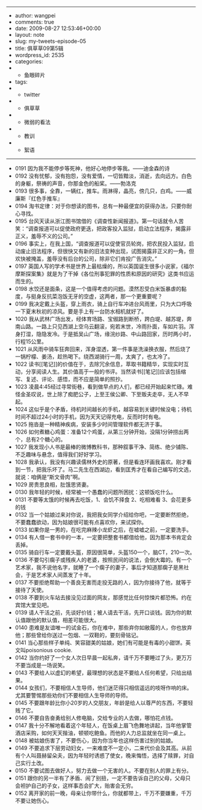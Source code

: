 - ---
- author: wangpei
- comments: true
- date: 2009-08-27 12:53:46+00:00
- layout: note
- slug: my-tweets-episode-05
- title: 俱草草09第5辑
- wordpress_id: 2535
- categories:
- - 鱼眼碎片
- tags:
- - twitter
- - 俱草草
- - 微弱的看法
- - 教训
- - 絮语
- ---
- 0191 因为我不能停步等死神，他好心地停步等我。——迪金森的诗
- 0192 没有忧郁，没有抱怨，没有爱情，一切皆黯淡，消逝，去向远方。白色的身躯，祭祷的声音，你那金色的船桨。——勃洛克
- 0193 很多事，全靠，一辆红，推车。雨淋得，晶亮，傍几只，白鸡。——威廉斯『红色手推车』
- 0194 淘书定律：对于你想读的图书，总有一种最便宜的获得办法，只要你耐心寻找。
- 0195 台风天读从浙江图书馆借的《调查性新闻报道》。第一句话就令人苦笑：“调查报道可以促使政府更迭，把政客投入监狱，启动立法程序，揭露非正义，羞辱不义的公司。”
- 0196 事实上，在我上国，“调查报道可以促使官员轮岗，把农民投入监狱，启动废止旧法程序，但很快又有新的旧法变种出现，试图揭露非正义的一角，但欢快被掩盖，羞辱没有后台的公司，除非它们肯投广告消灾。”
- 0197 英国人写的学术书是世界上最枯燥的，所以英国诞生很多小说家，《福尔摩斯探案集》就是为了干掉《各位刑事犯罪的性质和原因的研究》这类书应运而生的。
- 0198 水饺还是面条，这是一个值得考虑的问题。漠然忍受白米饭暴虐的黏度，与挺身反抗菜泡饭无牙的空虚，这两者，那一个更重要呢？
- 0199 我决定戴上头盔，穿上雨衣，骑上自行车冲进台风雨里，只为大口呼吸一下夏末秋初的凉风。要是手上有一台防水相机就好了。
- 1020 我从武林广场出发，经体育场路、宝俶路到断桥，跨白堤、越苏堤，奔南山路。一路上只见西湖上空乌云翻滚，宛若末世，冷雨扑面，车如片羽。浑身打湿，隐隐发冷。于是抵吴山广场，缘浣纱路、中山路回家，历时两小时，行程15公里。
- 1021 从风雨中骑车狂奔回来，浑身湿透，第一件事是洗澡换衣服，然后烧了一锅柠檬、姜汤，趁热喝下。绕西湖骑行一周，太爽了，也太冷了。
- 1022 读书[[笔记]]的价值在于，去除冗余信息，萃取书籍精华，实现实时互动，分享阅读人生。其价值高于一般的书评。当然读书[[笔记]]应该包括缩写、复述、评论、感悟，而不应是简单的照抄。
- 1023 凌晨4:45经过寻常街巷，看到做早点的人们，都已经开始起来忙碌。难怪金圣叹说，世上除了痴肥公子，上至王侯公卿、下至贩夫走卒，无人不早起。
- 1024 这似乎是个矛盾，待机时间越长的手机，越容易到关键时候没电；待机时间不超过24小时的手机，因为天天记得充电，反而时时有电。
- 1025 拖沓是一种精神疾病，安装多少时间管理软件都无济于事。
- 1026 如何煮糖心鸡蛋：准备12个鸡蛋，从第三分钟开始，没隔1分钟捞出两个，总有2个糖心的。
- 1027 我发现小人书是最棒的微博教科书，那种叙事干净、简练、绝少铺陈、不乏趣味与悬念，值得我们好好学习。
- 1028 我承认，我没有兴趣读儒林外史的原著，但是看连环画我喜欢。刚才看到一节，把我乐坏了。马二先生在西湖边，看到匡秀才在看自己编写的文选，就说：咱俩是“斯文骨肉”啊。
- 1029 房贵思良相，肚饿思贤妻。
- 0130 我年轻的时候，经常被一个愚蠢的问题所困扰：这顿饭吃什么。
- 0131 不要等太饿的时候再去吃饭，1、会饥不择食 2、吃相难看 3、会花更多的钱
- 0132 当一个姑娘过来对你说，我把我女同学介绍给你吧，一定要断然拒绝，不要蠢蠢欲动，因为姑娘很可能有点喜欢你，来试探你。
- 0133 如果你是一男的，在吃完麻辣小龙虾之后，在嘘嘘之前，一定要洗手。
- 0134 有人借一套书中的一本，一定要把整套书都借给他，因为那本书肯定会丢掉。
- 0135 骑自行车一定要戴头盔，原因很简单，头盔150一个，脑CT，210一次。
- 0136 不要勾引瘸子或残疾人的老婆，按照民间的说法，会倒大霉的。有一个艺术家，我不说他名字，就睡了一个瘸子的妻子，事后才知道那瘸子是黑社会，于是艺术家人间蒸发了十年。
- 0137 不要拒绝帮助一个善良无害而走投无路的人，因为你接待了他，就等于接待了天使。
- 0138 不要到火车站去接没见过面的网友，那感觉比任何惊悚片都恐怖。约在宾馆大堂见吧。
- 0139 请人干活之前，先谈好价钱；被人请去干活，先开口谈钱。因为你的默认值跟他的默认值，相差可能很大。
- 0140 患难是友谊唯一的试金石，你在难中，那些弃你如敝履的人，你也放弃他；那些曾给你送过一包烟、一双鞋的，要刻骨铭记。
- 0141 当心那些样子单纯、笑容甜美的姑娘，她们有可能是有毒的小甜饼。英文叫poisonious cookie.
- 0142 当你约好了一个女人次日早晨一起私奔，请千万不要睡过了头，更万万不要当成是一场说笑。
- 0143 不要给人以虚幻的希望，最理想的状态是不要给人任何希望，只给出结果。
- 0144 女孩们，不要相信人生导师，他们迷茫得只相信遥远的吱呀作响的床。尤其要警惕那些劝你们不要相信人生导师的导师。
- 0145 不要跟年龄比你小20岁的人交朋友，年龄是给人以尊严的东西，不要轻贱了它。
- 0146 不要自告奋勇给别人修电脑，交给专业的人去做，哪怕花点钱。
- 0147 我十分不解地看着这个年轻人，在饭桌上眉飞色舞地讲起，当年他掌管酒店采购，如何天天揩油，顿顿吃鲍鱼。而他的人力总监就坐在同一桌上。
- 0148 被姑娘伤害了，不要伤心，因为你当年也这样伤害过别的姑娘。
- 0149 不要追求下层劳动妇女，一来难度不一定小，二来代价会及其高。从前有个人叫聂赫留朵夫，因为年轻时诱惑了使女，晚来悔悟，选择了赎罪，对自己实行土改。
- 0150 不要试图去做好人，努力去做一个无害的人。不要在别人的罪上有分。
- 0151 跟你的另一半有了矛盾、闹了别扭，一定不要告诉自己的父母，父母只会袒护自己的子女，这样事态会扩大，贻害会无穷。
- 0152 离开家的前一晚，母亲让你带什么，你就都带上，千万不要嫌重，千万不要让她伤心。
